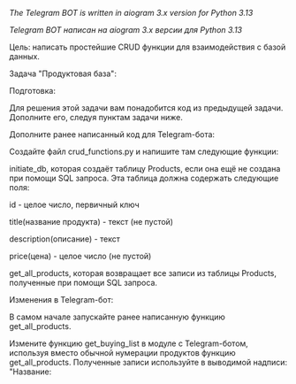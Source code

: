 *The Telegram BOT is written in aiogram 3.x version for Python 3.13*

*Telegram BOT написан на aiogram 3.x версии для Python 3.13*


Цель: написать простейшие CRUD функции для взаимодействия с базой данных.

Задача "Продуктовая база":

Подготовка:

Для решения этой задачи вам понадобится код из предыдущей задачи. Дополните его, следуя пунктам задачи ниже.

Дополните ранее написанный код для Telegram-бота:

Создайте файл crud_functions.py и напишите там следующие функции:

initiate_db, которая создаёт таблицу Products, если она ещё не создана при помощи SQL запроса. Эта таблица
должна содержать следующие поля:

id - целое число, первичный ключ

title(название продукта) - текст (не пустой)

description(описание) - текст

price(цена) - целое число (не пустой)

get_all_products, которая возвращает все записи из таблицы Products, полученные при помощи SQL запроса.

Изменения в Telegram-бот:

В самом начале запускайте ранее написанную функцию get_all_products.

Измените функцию get_buying_list в модуле с Telegram-ботом, используя вместо обычной нумерации продуктов функцию get_all_products.
Полученные записи используйте в выводимой надписи: "Название: <title> | Описание: <description> | Цена: <price>"
Перед запуском бота пополните вашу таблицу Products 4 или более записями для последующего вывода в чате Telegram-бота.
